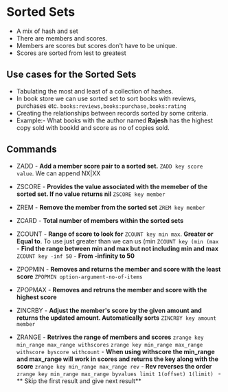# Sorted Sets
- A mix of hash and set
- There are members and scores.
- Members are scores but scores don't have to be unique.
- Scores are sorted from lest to greatest


## Use cases for the Sorted Sets
- Tabulating the most and least of a collection of hashes.
- In book store we can use sorted set to sort books with reviews, purchases etc.  `books:reviews,books:purchase,books:rating`
- Creating the relationships between records sorted by some criteria.
- Example:- What books with the author named **Rajesh** has the highest copy sold with bookId and score as no of copies sold.

## Commands
- ZADD        -      **Add a member score pair to a sorted set.** `ZADD key score value`. We can append NX|XX
- ZSCORE      -      **Provides the value associated with the memeber of the sorted set. If no value returns nil** `ZSCORE key member`
- ZREM        -      **Remove the member from the sorted set** `ZREM key member`
- ZCARD       -      **Total number of members within the sorted sets**
- ZCOUNT      -      **Range of score to look for** `ZCOUNT key min max`. **Greater or Equal to**. To use just greater than we can us (min
`ZCOUNT key (min (max`       -      **Find the range between min and max but not including min and max**
`ZCOUNT key -inf 50`         -      **From -infinity to 50**

- ZPOPMIN     -      **Removes and returns the member and score with the least score** `ZPOPMIN option-argument-no-of-items`
- ZPOPMAX     -      **Removes and retruns the member and score with the highest score**
- ZINCRBY     -      **Adjust the member's score by the given amount and returns the updated amount. Automatically sorts** `ZINCRBY key amount member`
- ZRANGE      -      **Retrives the range of members and scores**  `zrange key min_range max_range withscores` 
`zrange key min_range max_range withscore byscore withcount`   - **When using withscore the min_range and max_range will work in scores and returns the key along with the score**
`zrange key min_range max_range rev`    - **Rev reverses the order**
`zrange key min_range max_range byvalues limit 1(offset) 1(limit) ` - ** Skip the first result and give next result**
